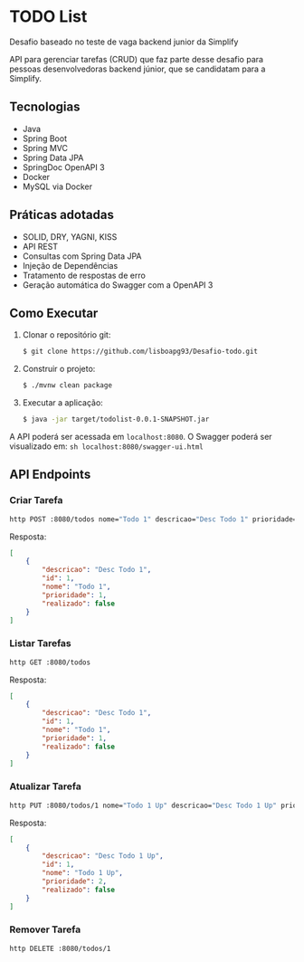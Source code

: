 
# TODO List

Desafio baseado no teste de vaga backend junior da Simplify

API para gerenciar tarefas (CRUD) que faz parte desse desafio para pessoas desenvolvedoras backend júnior, que se candidatam para a Simplify.

## Tecnologias

- Java
- Spring Boot
- Spring MVC
- Spring Data JPA
- SpringDoc OpenAPI 3
- Docker
- MySQL via Docker

## Práticas adotadas

- SOLID, DRY, YAGNI, KISS
- API REST
- Consultas com Spring Data JPA
- Injeção de Dependências
- Tratamento de respostas de erro
- Geração automática do Swagger com a OpenAPI 3

## Como Executar

1. Clonar o repositório git:
    ```sh
    $ git clone https://github.com/lisboapg93/Desafio-todo.git
    ```

2. Construir o projeto:
    ```sh
    $ ./mvnw clean package
    ```

3. Executar a aplicação:
    ```sh
    $ java -jar target/todolist-0.0.1-SNAPSHOT.jar
    ```

A API poderá ser acessada em `localhost:8080`. O Swagger poderá ser visualizado em:
    ```sh
    localhost:8080/swagger-ui.html
    ```

## API Endpoints

### Criar Tarefa
```sh
http POST :8080/todos nome="Todo 1" descricao="Desc Todo 1" prioridade=1
```
Resposta:
```json
[
    {
        "descricao": "Desc Todo 1",
        "id": 1,
        "nome": "Todo 1",
        "prioridade": 1,
        "realizado": false
    }
]
```

### Listar Tarefas
```sh
http GET :8080/todos
```
Resposta:
```json
[
    {
        "descricao": "Desc Todo 1",
        "id": 1,
        "nome": "Todo 1",
        "prioridade": 1,
        "realizado": false
    }
]
```

### Atualizar Tarefa
```sh
http PUT :8080/todos/1 nome="Todo 1 Up" descricao="Desc Todo 1 Up" prioridade=2
```
Resposta:
```json
[
    {
        "descricao": "Desc Todo 1 Up",
        "id": 1,
        "nome": "Todo 1 Up",
        "prioridade": 2,
        "realizado": false
    }
]
```

### Remover Tarefa
```sh
http DELETE :8080/todos/1
```
